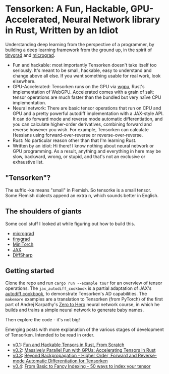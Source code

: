 # Tensorken: A Fun, Hackable, GPU-Accelerated, Neural Network library in Rust, Written by an Idiot

Understanding deep learning from the perspective of a programmer, by building a deep learning framework from the ground up, in the spirit of [tinygrad](https://github.com/geohot/tinygrad) and [micrograd](https://github.com/karpathy/micrograd).

- Fun and hackable: most importantly Tensorken doesn't take itself too seriously. It's meant to be small, hackable, easy to understand and change above all else. If you want something usable for real work, look elsewhere.
- GPU-Accelerated: Tensorken runs on the GPU via [wgpu](https://wgpu.rs/), Rust's implementation of WebGPU. Accelerated comes with a grain of salt: tensor operations are much faster than the bundled but very naïve CPU implementation.
- Neural network: There are basic tensor operations that run on CPU and GPU and a pretty powerful autodiff implementation with a JAX-style API. It can do forward mode and reverse mode automatic differentiation, and you can calculate higher-order derivatives, combining forward and reverse however you wish. For example, Tensorken can calculate Hessians using forward-over-reverse or reverse-over-reverse.
- Rust: No particular reason other than that I'm learning Rust.
- Written by an idiot: Hi there! I know nothing about neural network or GPU programming. As a result, anything and everything in here may be slow, backward, wrong, or stupid, and that's not an exclusive or exhaustive list.

## "Tensorken"?

The suffix -ke means "small" in Flemish. So tensorke is a small tensor. Some Flemish dialects append an extra n, which sounds better in English.

## The shoulders of giants

Some cool stuff I looked at while figuring out how to build this.

- [micrograd](https://github.com/karpathy/micrograd)
- [tinygrad](https://github.com/geohot/tinygrad)
- [MiniTorch](https://minitorch.github.io/module0/module0/)
- [JAX](https://jax.readthedocs.io/en/latest/autodidax.html#jax-core-machinery)
- [DiffSharp](https://diffsharp.github.io/)

## Getting started

Clone the repo and run `cargo run --example tour` for an overview of tensor operations.  The `jax_autodiff_cookbook` is a partial adaptation of JAX's [autodiff cookbook](https://jax.readthedocs.io/en/latest/notebooks/autodiff_cookbook.html), to demonstrate Tensorken's AD capabilities. The `makemore` examples are a translation to Tensorken (from PyTorch) of the first part of Andrej Karpathy's [Zero to Hero](https://karpathy.ai/zero-to-hero.html) neural network course, in which he builds and trains a simple neural network to generate baby names.

Then explore the code - it's not big!

Emerging posts with more explanation of the various stages of development of Tensorken. Intended to be read in order.

- [v0.1](https://github.com/kurtschelfthout/tensorken/releases/tag/v0.1): [Fun and Hackable Tensors in Rust, From Scratch](https://getcode.substack.com/p/fun-and-hackable-tensors-in-rust)
- [v0.2](https://github.com/kurtschelfthout/tensorken/releases/tag/v0.2): [Massively Parallel Fun with GPUs: Accelerating Tensors in Rust](https://getcode.substack.com/p/massively-parallel-fun-with-gpus)
- [v0.3](https://github.com/kurtschelfthout/tensorken/releases/tag/v0.3): [Beyond Backpropagation - Higher Order, Forward and Reverse-mode Automatic Differentiation for Tensorken](https://getcode.substack.com/p/beyond-backpropagation-higher-order)
- [v0.4](https://github.com/kurtschelfthout/tensorken/releases/tag/v0.4): [From Basic to Fancy Indexing - 50 ways to index your tensor](https://getcode.substack.com/p/from-basic-to-fancy-indexing)
